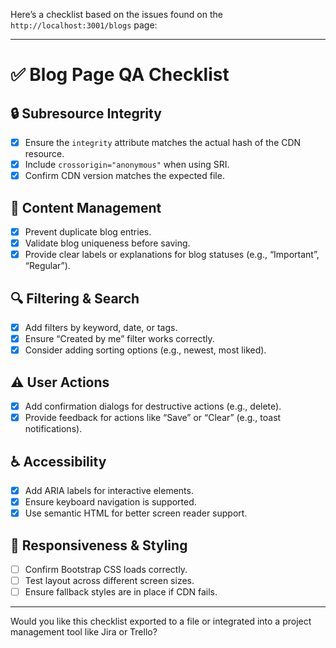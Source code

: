 Here’s a checklist based on the issues found on the `http://localhost:3001/blogs` page:

---

# ✅ Blog Page QA Checklist

## 🔒 Subresource Integrity
- [x] Ensure the `integrity` attribute matches the actual hash of the CDN resource.
- [x] Include `crossorigin="anonymous"` when using SRI.
- [x] Confirm CDN version matches the expected file.

## 📝 Content Management
- [x] Prevent duplicate blog entries.
- [x] Validate blog uniqueness before saving.
- [x] Provide clear labels or explanations for blog statuses (e.g., “Important”, “Regular”).

## 🔍 Filtering & Search
- [x] Add filters by keyword, date, or tags.
- [x] Ensure “Created by me” filter works correctly.
- [x] Consider adding sorting options (e.g., newest, most liked).

## ⚠️ User Actions
- [x] Add confirmation dialogs for destructive actions (e.g., delete).
- [x] Provide feedback for actions like “Save” or “Clear” (e.g., toast notifications).

## ♿ Accessibility
- [x] Add ARIA labels for interactive elements.
- [x] Ensure keyboard navigation is supported.
- [x] Use semantic HTML for better screen reader support.

## 📱 Responsiveness & Styling
- [ ] Confirm Bootstrap CSS loads correctly.
- [ ] Test layout across different screen sizes.
- [ ] Ensure fallback styles are in place if CDN fails.

---

Would you like this checklist exported to a file or integrated into a project management tool like Jira or Trello?
